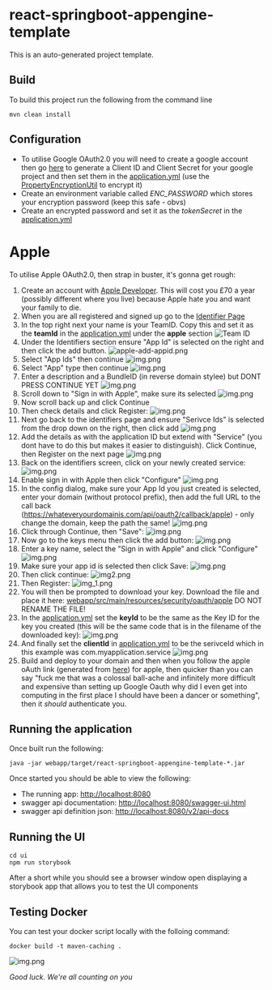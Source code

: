 # react-springboot-appengine-template

This is an auto-generated project template.

## Build
To build this project run the following from the command line
```shell
mvn clean install
```

## Configuration
* To utilise Google OAuth2.0 you will need to create a google account then go [here](https://console.cloud.google.com/apis/credentials) to generate a Client ID and Client Secret for your google project and then set them in the [application.yml](./webapp/src/main/resources/application.yml) (use the [PropertyEncryptionUtil](webapp/src/main/java/com/example/utils/PropertyEncryptionUtil.java) to encrypt it)
* Create an environment variable called *ENC_PASSWORD* which stores your encryption password (keep this safe - obvs)
* Create an encrypted password and set it as the *tokenSecret* in the [application.yml](./webapp/src/main/resources/application.yml)

# Apple
To utilise Apple OAuth2.0, then strap in buster, it's gonna get rough:
1. Create an account with [Apple Developer](https://developer.apple.com/). This will cost you £70 a year (possibly different where you live) because Apple hate you and want your family to die.
2. When you are all registered and signed up go to the [Identifier Page](https://developer.apple.com/account/resources/identifiers/list)
3. In the top right next your name is your TeamID. Copy this and set it as the **teamId** in the [application.yml](webapp/src/main/resources/application.yml) under the **apple** section
![Team ID](docs/apple-teamid.png)
4. Under the Identifiers section ensure "App Id" is selected on the right and then click the add button.
![apple-add-appid.png](docs/apple-add-appid.png)
5. Select "App Ids" then continue
![img.png](docs/apple-app-ids.png)
6. Select "App" type then continue
![img.png](docs/apple-app-type.png)
7. Enter a description and a BundleID (in reverse domain stylee) but DONT PRESS CONTINUE YET
![img.png](docs/apple-register-app-id.png)
8. Scroll down to "Sign in with Apple", make sure its selected
![img.png](docs/apple-sign-in-edit.png)
9. Now scroll back up and click Continue
10. Then check details and click Register:
![img.png](docs/apple-confirm-app-id.png)
11. Next go back to the identifiers page and ensure "Serivce Ids" is selected from the drop down on the right, then click add
![img.png](docs/apple-add-service.png)
12. Add the details as with the application ID but extend with "Service" (you dont have to do this but makes it easier to distinguish). Click Continue, then Register on the next page
![img.png](docs/apple-add-service-details.png)
13. Back on the identifiers screen, click on your newly created service:
![img.png](docs/apple-click-service.png)
14. Enable sign in with Apple then click "Configure"
![img.png](docs/apple-config-service.png)
15. In the config dialog, make sure your App Id you just created is selected, enter your domain (without protocol prefix), then add the full URL to the call back (https://whateveryourdomainis.com/api/oauth2/callback/apple) - only change the domain, keep the path the same!
![img.png](docs/apple-config-service-dialog.png)
16. Click through Continue, then "Save":
![img.png](docs/apple-save-service.png)
17. Now go to the keys menu then click the add button:
![img.png](docs/apple-add-key.png)
18. Enter a key name, select the "Sign in with Apple" and click "Configure"
![img.png](docs/apple-config-key.png)
19. Make sure your app id is selected then click Save:
![img.png](docs/apple-save-key.png)
20. Then click continue:
![img2.png](docs/apple-continue-key.png)
21. Then Register:
![img_1.png](docs/apple-register-key.png)
22. You will then be prompted to download your key. Download the file and place it here: [webapp/src/main/resources/security/oauth/apple](webapp/src/main/resources/security/oauth/apple) DO NOT RENAME THE FILE!
23. In the [application.yml](webapp/src/main/resources/application.yml) set the **keyId** to be the same as the  Key ID for the key you created (this will be the same code that is in the filename of the downloaded key):
![img.png](docs/apple-key-id.png)
24. And finally set the **clientId** in [application.yml](webapp/src/main/resources/application.yml) to be the serivceId which in this example was com.myapplication.service
![img.png](docs/apple-service-id.png)
25. Build and deploy to your domain and then when you follow the apple oAuth link (generated from [here](webapp/src/main/java/com/example/controller/LoginControllerApiDelegateImpl.java)) for apple, then quicker than you can say "fuck me that was a colossal ball-ache and infinitely more difficult and expensive than setting up Google Oauth why did I even get into computing in the first place I should have been a dancer or something", then it _should_ authenticate you. 


## Running the application
Once built run the following:
```shell
java -jar webapp/target/react-springboot-appengine-template-*.jar
```
Once started you should be able to view the following:
* The running app: [http://localhost:8080](http://localhost:8080)
* swagger api documentation: [http://localhost:8080/swagger-ui.html](http://localhost:8080/swagger-ui.html)
* swagger api definition json: [http://localhost:8080/v2/api-docs](http://localhost:8080/v2/api-docs)

## Running the UI
```shell
cd ui 
npm run storybook
```
After a short while you should see a browser window open displaying a storybook app that allows you to test the UI components

## Testing Docker
You can test your docker script locally with the folloing command:
```shell
docker build -t maven-caching .
```



![img.png](https://preview.redd.it/nate1bd6wzxz.jpg?auto=webp&s=c155ebd29641ac27a48b8a5a0b38c670467e9a02)

_Good luck. We're all counting on you_